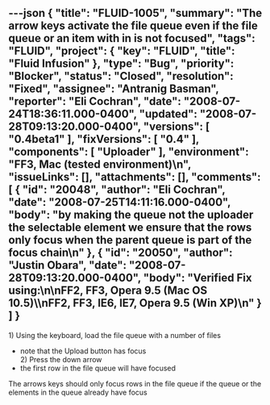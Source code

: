 ---json
{
  "title": "FLUID-1005",
  "summary": "The arrow keys activate the file queue even if the file queue or an item with in is not focused",
  "tags": "FLUID",
  "project": {
    "key": "FLUID",
    "title": "Fluid Infusion"
  },
  "type": "Bug",
  "priority": "Blocker",
  "status": "Closed",
  "resolution": "Fixed",
  "assignee": "Antranig Basman",
  "reporter": "Eli Cochran",
  "date": "2008-07-24T18:36:11.000-0400",
  "updated": "2008-07-28T09:13:20.000-0400",
  "versions": [
    "0.4beta1"
  ],
  "fixVersions": [
    "0.4"
  ],
  "components": [
    "Uploader"
  ],
  "environment": "FF3, Mac (tested environment)\n",
  "issueLinks": [],
  "attachments": [],
  "comments": [
    {
      "id": "20048",
      "author": "Eli Cochran",
      "date": "2008-07-25T14:11:16.000-0400",
      "body": "by making the queue not the uploader the selectable element we ensure that the rows only focus when the parent queue is part of the focus chain\n"
    },
    {
      "id": "20050",
      "author": "Justin Obara",
      "date": "2008-07-28T09:13:20.000-0400",
      "body": "Verified Fix using:\n\nFF2, FF3, Opera 9.5 (Mac OS 10.5)\\\nFF2, FF3, IE6, IE7, Opera 9.5 (Win XP)\n"
    }
  ]
}
---
1\) Using the keyboard, load the file queue with a number of files

* note that the Upload button has focus\
  2\) Press the down arrow
* the first row in the file queue will have focused

The arrows keys should only focus rows in the file queue if the queue or the elements in the queue already have focus

        